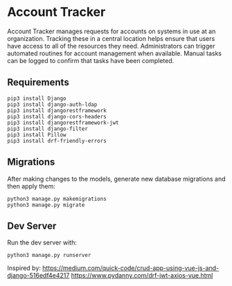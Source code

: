# Account Tracker

Account Tracker manages requests for accounts on systems in use at an organization. Tracking these in a central location helps ensure that users have access to all of the resources they need. Administrators can trigger automated routines for account management when available. Manual tasks can be logged to confirm that tasks have been completed.

## Requirements

```
pip3 install Django
pip3 install django-auth-ldap
pip3 install djangorestframework
pip3 install django-cors-headers
pip3 install djangorestframework-jwt
pip3 install django-filter
pip3 install Pillow
pip3 install drf-friendly-errors
```

## Migrations

After making changes to the models, generate new database migrations and then apply them:

```
python3 manage.py makemigrations
python3 manage.py migrate
```

## Dev Server

Run the dev server with:

```
python3 manage.py runserver
```

Inspired by:
https://medium.com/quick-code/crud-app-using-vue-js-and-django-516edf4e4217
https://www.pydanny.com/drf-jwt-axios-vue.html
